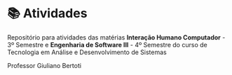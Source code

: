 # :books: Atividades
Repositório para atividades das matérias **Interação Humano Computador** - 3º Semestre e **Engenharia de Software III** - 4º Semestre do curso de Tecnologia em Análise e Desenvolvimento de Sistemas

<p>Professor Giuliano Bertoti</p>
